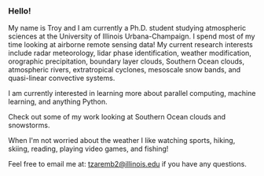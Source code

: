 ### Hello! 

My name is Troy and I am currently a Ph.D. student studying atmospheric sciences at the University of Illinois Urbana-Champaign. I spend most of my time looking at airborne remote sensing data! My current research interests include radar meteorology, lidar phase identification, weather modification, orographic precipitation, boundary layer clouds, Southern Ocean clouds, atmospheric rivers, extratropical cyclones, mesoscale snow bands, and quasi-linear convective systems. 

I am currently interested in learning more about parallel computing, machine learning, and anything Python. 

Check out some of my work looking at Southern Ocean clouds and snowstorms. 

When I'm not worried about the weather I like watching sports, hiking, skiing, reading, playing video games, and fishing!

Feel free to email me at: tzaremb2@illinois.edu if you have any questions. 
